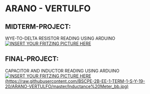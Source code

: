 # ARANO - VERTULFO
## MIDTERM-PROJECT:
WYE-TO-DELTA RESISTOR READING USING ARDUINO
<br>
[![INSERT YOUR FRITZING PICTURE HERE](https://raw.githubusercontent.com/BSCPE-2B-EE-1-TERM-1-S-Y-19-20/ARANO-VERTULFO/master/WYE-DELTA%20TRANSFORMATION%20MIDTERM%20PROJECT_bb.jpg)]()


## FINAL-PROJECT:
CAPACITOR AND INDUCTOR READING USING ARDUINO
<br>
[![INSERT YOUR FRITZING PICTURE HERE](https://raw.githubusercontent.com/BSCPE-2B-EE-1-TERM-1-S-Y-19-20/ARANO-VERTULFO/master/Capacitance%20Meter%20Final%20Term%20Project_bb.jpg)(https://raw.githubusercontent.com/BSCPE-2B-EE-1-TERM-1-S-Y-19-20/ARANO-VERTULFO/master/Inductance%20Meter_bb.jpg)]()

